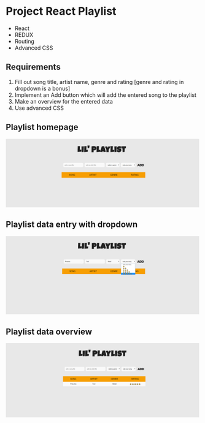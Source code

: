 # Project React Playlist
* React
* REDUX
* Routing
* Advanced CSS

## Requirements
1. Fill out song title, artist name, genre and rating [genre and rating in dropdown is a bonus]
1. Implement an Add button which will add the entered song to the playlist
1. Make an overview for the entered data
1. Use advanced CSS

## Playlist homepage
![lilplaylist_home](/public/lilplaylist_home.png)

## Playlist data entry with dropdown
![lilplaylist_dropwdown](/public/lilplaylist_dropdown.png)

## Playlist data overview
![lilplaylist_songoverview](/public/lilplaylist_songoverview.png)
